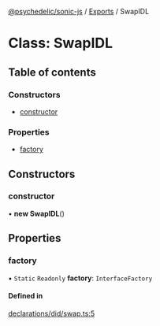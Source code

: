 [@psychedelic/sonic-js](../README.md) / [Exports](../modules.md) / SwapIDL

# Class: SwapIDL

## Table of contents

### Constructors

- [constructor](SwapIDL.md#constructor)

### Properties

- [factory](SwapIDL.md#factory)

## Constructors

### constructor

• **new SwapIDL**()

## Properties

### factory

▪ `Static` `Readonly` **factory**: `InterfaceFactory`

#### Defined in

[declarations/did/swap.ts:5](https://github.com/Psychedelic/sonic-js/blob/1430250/src/declarations/did/swap.ts#L5)
